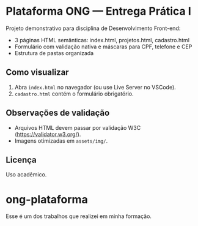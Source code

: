 # Plataforma ONG — Entrega Prática I

Projeto demonstrativo para disciplina de Desenvolvimento Front-end:
- 3 páginas HTML semânticas: index.html, projetos.html, cadastro.html
- Formulário com validação nativa e máscaras para CPF, telefone e CEP
- Estrutura de pastas organizada

## Como visualizar
1. Abra `index.html` no navegador (ou use Live Server no VSCode).
2. `cadastro.html` contém o formulário obrigatório.

## Observações de validação
- Arquivos HTML devem passar por validação W3C (https://validator.w3.org/).
- Imagens otimizadas em `assets/img/`.

## Licença
Uso acadêmico.
# ong-plataforma
Esse é um dos trabalhos que realizei em minha formação.
